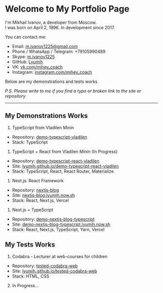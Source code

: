 # Welcome to My Portfolio Page
I'm Mikhail Ivanov, a developer from Moscow.  
I was born on April 2, 1996. In development since 2017.
  
You can contact me:
- Email: m.ivanov1225@gmail.com
- Phone / WhatsApp / Telegram: +79105990489
- Skype: [m.ivanov1225](https://join.skype.com/invite/hEuh3DS9FeGF)
- GitHub: [Lyumih](https://github.com/Lyumih)
- VK: [vk.com/mihey_coach](https://vk.com/mihey_coach)
- Instagram: [instagram.com/mihey_coach](https://www.instagram.com/mihey_coach/)

Below are my demonstrations and tests works

*P.S. Please write to me if you find a typo or broken link to the site or repository*

---

## My Demonstrations Works
1. TypeScript from Vladilen Minin
- Repository: [demo-typescript-vladilen](https://github.com/Lyumih/demo-typescript-vladilen)
- Stack: TypeScript

1. TypeScript + React from Vladilen Minin (In Progress)
- Repository: [demo-typescript-react-vladilen](https://github.com/Lyumih/demo-typescript-react-vladilen)
- Site: [lyumih.github.io/demo-typescript-react-vladilen](https://lyumih.github.io/demo-typescript-react-vladilen/)
- Stack: TypeScript, React, React Router, Materialize 

1. Next.js: React Framework
- Repository: [nextjs-blog](https://github.com/Lyumih/nextjs-blog)
- Site: [nextjs-blog.lyumih.now.sh](https://nextjs-blog.lyumih.now.sh/)
- Stack: React, Next.js, Vercel

1. Next.js + TypeScript
- Repository: [demo-nextjs-blog-typescript](https://github.com/Lyumih/demo-nextjs-blog-typescript)
- Site: [demo-nextjs-blog-typescript.lyumih.now.sh](https://demo-nextjs-blog-typescript.lyumih.now.sh/)
- Stack: React, Next.js, TypeScript, Yarn, Vercel

## My Tests Works
1. Codabra - Lecturer at web-courses for children
- Repository: [tested-codabra-web](https://github.com/Lyumih/tested-codabra-web)
- Site: [lyumih.github.io/tested-codabra-web](https://lyumih.github.io/tested-codabra-web/)
- Stack: HTML, CSS

2. In Progress...
